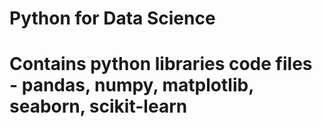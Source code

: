 # Python for Data Science

# Contains python libraries code files - pandas, numpy, matplotlib, seaborn, scikit-learn
